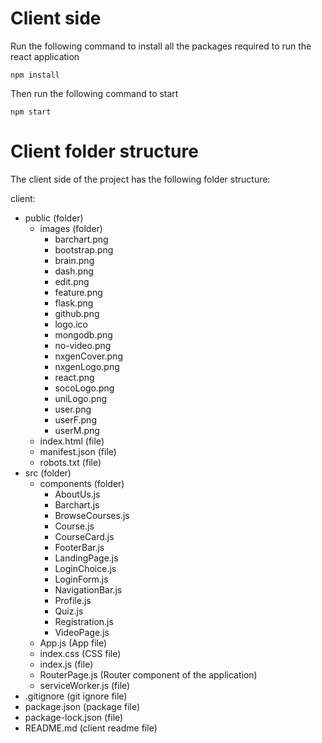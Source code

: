 # Client side

Run the following command to install all the packages required to run the react application

    npm install

Then run the following command to start

    npm start

# Client folder structure

The client side of the project has the following folder structure:

client:
+ public (folder)
    + images (folder)
        + barchart.png
        + bootstrap.png
        + brain.png
        + dash.png
        + edit.png
        + feature.png
        + flask.png
        + github.png
        + logo.ico
        + mongodb.png
        + no-video.png
        + nxgenCover.png
        + nxgenLogo.png
        + react.png
        + socoLogo.png
        + uniLogo.png
        + user.png
        + userF.png
        + userM.png
    + index.html (file)
    + manifest.json (file)
    + robots.txt (file)
+ src (folder)
    + components (folder)
        + AboutUs.js
        + Barchart.js
        + BrowseCourses.js
        + Course.js
        + CourseCard.js
        + FooterBar.js
        + LandingPage.js
        + LoginChoice.js
        + LoginForm.js
        + NavigationBar.js
        + Profile.js
        + Quiz.js
        + Registration.js
        + VideoPage.js
    + App.js (App file)
    + index.css (CSS file)
    + index.js (file)
    + RouterPage.js (Router component of the application)
    + serviceWorker.js (file)
+ .gitignore (git ignore file)
+ package.json (package file)
+ package-lock.json (file)
+ README.md (client readme file)